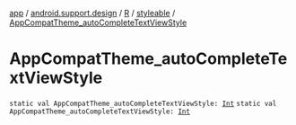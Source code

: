 [app](../../../index.md) / [android.support.design](../../index.md) / [R](../index.md) / [styleable](index.md) / [AppCompatTheme_autoCompleteTextViewStyle](.)

# AppCompatTheme_autoCompleteTextViewStyle

`static val AppCompatTheme_autoCompleteTextViewStyle: `[`Int`](https://kotlinlang.org/api/latest/jvm/stdlib/kotlin/-int/index.html)
`static val AppCompatTheme_autoCompleteTextViewStyle: `[`Int`](https://kotlinlang.org/api/latest/jvm/stdlib/kotlin/-int/index.html)